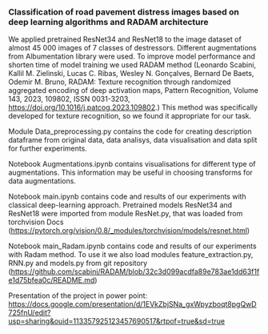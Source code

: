 ### Classification of road pavement distress images based on deep learning algorithms and RADAM architecture

We applied pretrained ResNet34 and ResNet18 to the image dataset of almost 45 000 images of 7 classes of destressors. Different augmentations from Albumentation library were used. To improve model performance and shorten time of model training we used RADAM method (Leonardo Scabini, Kallil M. Zielinski, Lucas C. Ribas, Wesley N. Gonçalves, Bernard De Baets, Odemir M. Bruno, RADAM: Texture recognition through randomized aggregated encoding of deep activation maps, Pattern Recognition, Volume 143, 2023, 109802, ISSN 0031-3203, https://doi.org/10.1016/j.patcog.2023.109802.) This method was specifically developed for texture recognition, so we found it appropriate for our task.

Module Data_preprocessing.py contains the code for creating description dataframe from original data, data analisys, data visualisation and data split for further experiments.

Notebook Augmentations.ipynb contains visualisations for different type of augmentations. This information may be useful in choosing transforms for data augmentations.

Notebook main.ipynb contains code and results of our experiments with classical deep-learning approach. Pretrained models ResNet34 and ResNet18 were imported from module ResNet.py, that was loaded from torchvision Docs (https://pytorch.org/vision/0.8/_modules/torchvision/models/resnet.html)

Notebook main_Radam.ipynb contains code and results of our experiments with Radam method. To use it we also load modules feature_extraction.py, RNN.py and models.py from git repository (https://github.com/scabini/RADAM/blob/32c3d099acdfa89e783ae1dd63f1fe1d75bfea0c/README.md)

Presentation of the project in power point:
https://docs.google.com/presentation/d/1EVkZbjSNa_gxWpyzboqt8pgQwD725fnU/edit?usp=sharing&ouid=113357925123457690517&rtpof=true&sd=true
